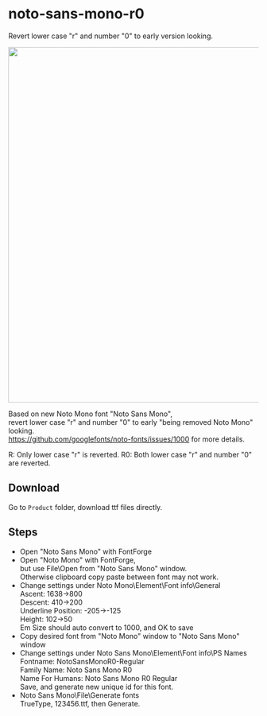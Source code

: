 # noto-sans-mono-r0

Revert lower case "r" and number "0" to early version looking.

<img src="https://user-images.githubusercontent.com/10773245/197983079-f3b22d3a-2ceb-4ea2-b774-f80010a8ef1e.png" width=715/>

Based on new Noto Mono font "Noto Sans Mono",  
revert lower case "r" and number "0" to early "being removed Noto Mono" looking.  
https://github.com/googlefonts/noto-fonts/issues/1000 for more details.

R: Only lower case "r" is reverted.
R0: Both lower case "r" and number "0" are reverted.

## Download

Go to `Product` folder, download ttf files directly.

## Steps

- Open "Noto Sans Mono" with FontForge
- Open "Noto Mono" with FontForge,<br>
  but use File\Open from "Noto Sans Mono" window.<br>
  Otherwise clipboard copy paste between font may not work.
- Change settings under Noto Mono\Element\Font info\General<br>
  Ascent: 1638->800<br>
  Descent: 410->200<br>
  Underline Position: -205->-125<br>
  Height: 102->50<br>
  Em Size should auto convert to 1000, and OK to save
- Copy desired font from "Noto Mono" window to "Noto Sans Mono" window
- Change settings under Noto Sans Mono\Element\Font info\PS Names<br>
  Fontname: NotoSansMonoR0-Regular<br>
  Family Name: Noto Sans Mono R0<br>
  Name For Humans: Noto Sans Mono R0 Regular<br>
  Save, and generate new unique id for this font.
- Noto Sans Mono\File\Generate fonts<br>
  TrueType, 123456.ttf, then Generate.

